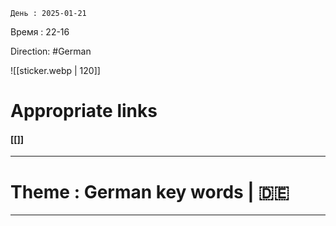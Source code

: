 	День : 2025-01-21 
Время : 22-16

 Direction: #German  

![[sticker.webp | 120]]
# Appropriate links
#### [[]]

---
 #  Theme : German key words | 🇩🇪









---
